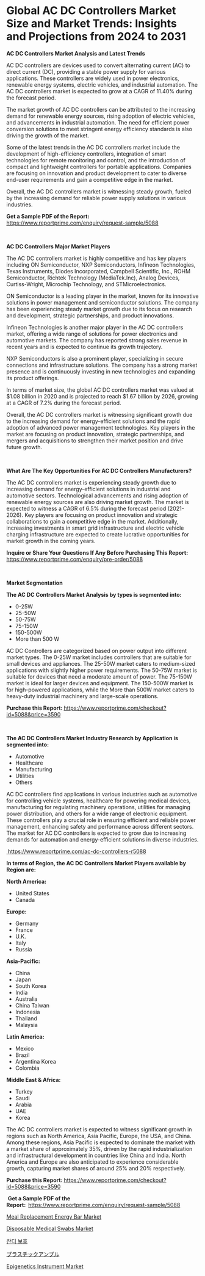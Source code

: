 <p><h1>Global AC DC Controllers Market Size and Market Trends: Insights and Projections from 2024 to 2031</h1></p><p><strong>AC DC Controllers Market Analysis and Latest Trends</strong></p>
<p><p>AC DC controllers are devices used to convert alternating current (AC) to direct current (DC), providing a stable power supply for various applications. These controllers are widely used in power electronics, renewable energy systems, electric vehicles, and industrial automation. The AC DC controllers market is expected to grow at a CAGR of 11.40% during the forecast period.</p><p>The market growth of AC DC controllers can be attributed to the increasing demand for renewable energy sources, rising adoption of electric vehicles, and advancements in industrial automation. The need for efficient power conversion solutions to meet stringent energy efficiency standards is also driving the growth of the market.</p><p>Some of the latest trends in the AC DC controllers market include the development of high-efficiency controllers, integration of smart technologies for remote monitoring and control, and the introduction of compact and lightweight controllers for portable applications. Companies are focusing on innovation and product development to cater to diverse end-user requirements and gain a competitive edge in the market.</p><p>Overall, the AC DC controllers market is witnessing steady growth, fueled by the increasing demand for reliable power supply solutions in various industries.</p></p>
<p><strong>Get a Sample PDF of the Report:&nbsp;</strong> <a href="https://www.reportprime.com/enquiry/request-sample/5088">https://www.reportprime.com/enquiry/request-sample/5088</a></p>
<p>&nbsp;</p>
<p><strong>AC DC Controllers Major Market Players</strong></p>
<p><p>The AC DC controllers market is highly competitive and has key players including ON Semiconductor, NXP Semiconductors, Infineon Technologies, Texas Instruments, Diodes Incorporated, Campbell Scientific, Inc., ROHM Semiconductor, Richtek Technology (MediaTek.Inc), Analog Devices, Curtiss-Wright, Microchip Technology, and STMicroelectronics.</p><p>ON Semiconductor is a leading player in the market, known for its innovative solutions in power management and semiconductor solutions. The company has been experiencing steady market growth due to its focus on research and development, strategic partnerships, and product innovations.</p><p>Infineon Technologies is another major player in the AC DC controllers market, offering a wide range of solutions for power electronics and automotive markets. The company has reported strong sales revenue in recent years and is expected to continue its growth trajectory.</p><p>NXP Semiconductors is also a prominent player, specializing in secure connections and infrastructure solutions. The company has a strong market presence and is continuously investing in new technologies and expanding its product offerings.</p><p>In terms of market size, the global AC DC controllers market was valued at $1.08 billion in 2020 and is projected to reach $1.67 billion by 2026, growing at a CAGR of 7.2% during the forecast period.</p><p>Overall, the AC DC controllers market is witnessing significant growth due to the increasing demand for energy-efficient solutions and the rapid adoption of advanced power management technologies. Key players in the market are focusing on product innovation, strategic partnerships, and mergers and acquisitions to strengthen their market position and drive future growth.</p></p>
<p>&nbsp;</p>
<p><strong>What Are The Key Opportunities For AC DC Controllers Manufacturers?</strong></p>
<p><p>The AC DC controllers market is experiencing steady growth due to increasing demand for energy-efficient solutions in industrial and automotive sectors. Technological advancements and rising adoption of renewable energy sources are also driving market growth. The market is expected to witness a CAGR of 6.5% during the forecast period (2021-2026). Key players are focusing on product innovation and strategic collaborations to gain a competitive edge in the market. Additionally, increasing investments in smart grid infrastructure and electric vehicle charging infrastructure are expected to create lucrative opportunities for market growth in the coming years.</p></p>
<p><strong>Inquire or Share Your Questions If Any Before Purchasing This Report:</strong> <a href="https://www.reportprime.com/enquiry/pre-order/5088">https://www.reportprime.com/enquiry/pre-order/5088</a></p>
<p>&nbsp;</p>
<p><strong>Market Segmentation</strong></p>
<p><strong>The AC DC Controllers Market Analysis by types is segmented into:</strong></p>
<p><ul><li>0-25W</li><li>25-50W</li><li>50-75W</li><li>75-150W</li><li>150-500W</li><li>More than 500 W</li></ul></p>
<p><p>AC DC Controllers are categorized based on power output into different market types. The 0-25W market includes controllers that are suitable for small devices and appliances. The 25-50W market caters to medium-sized applications with slightly higher power requirements. The 50-75W market is suitable for devices that need a moderate amount of power. The 75-150W market is ideal for larger devices and equipment. The 150-500W market is for high-powered applications, while the More than 500W market caters to heavy-duty industrial machinery and large-scale operations.</p></p>
<p><strong>Purchase this Report:&nbsp;</strong><a href="https://www.reportprime.com/checkout?id=5088&price=3590">https://www.reportprime.com/checkout?id=5088&price=3590</a></p>
<p>&nbsp;</p>
<p><strong>The AC DC Controllers Market Industry Research by Application is segmented into:</strong></p>
<p><ul><li>Automotive</li><li>Healthcare</li><li>Manufacturing</li><li>Utilities</li><li>Others</li></ul></p>
<p><p>AC DC controllers find applications in various industries such as automotive for controlling vehicle systems, healthcare for powering medical devices, manufacturing for regulating machinery operations, utilities for managing power distribution, and others for a wide range of electronic equipment. These controllers play a crucial role in ensuring efficient and reliable power management, enhancing safety and performance across different sectors. The market for AC DC controllers is expected to grow due to increasing demands for automation and energy-efficient solutions in diverse industries.</p></p>
<p><a href="https://www.reportprime.com/ac-dc-controllers-r5088">&nbsp;https://www.reportprime.com/ac-dc-controllers-r5088</a></p>
<p><strong>In terms of Region, the AC DC Controllers Market Players available by Region are:</strong></p>
<p>
    <p> <strong> North America: </strong>
        <ul>
            <li>United States</li>
            <li>Canada</li>
        </ul>
        </p> 
    <p> <strong> Europe: </strong>
        <ul>
            <li>Germany</li>
            <li>France</li>
            <li>U.K.</li>
            <li>Italy</li>
            <li>Russia</li>
        </ul>
        </p> 
    <p> <strong> Asia-Pacific: </strong>
        <ul>
            <li>China</li>
            <li>Japan</li>
            <li>South Korea</li>
            <li>India</li>
            <li>Australia</li>
            <li>China Taiwan</li>
            <li>Indonesia</li>
            <li>Thailand</li>
            <li>Malaysia</li>
        </ul>
        </p> 
    <p> <strong> Latin America: </strong>
        <ul>
            <li>Mexico</li>
            <li>Brazil</li>
            <li>Argentina Korea</li>
            <li>Colombia</li>
        </ul>
        </p> 
    <p> <strong> Middle East & Africa: </strong>
        <ul>
            <li>Turkey</li>
            <li>Saudi</li>
            <li>Arabia</li>
            <li>UAE</li>
            <li>Korea</li>
        </ul>
    </p>
    </p>
<p><p>The AC DC controllers market is expected to witness significant growth in regions such as North America, Asia Pacific, Europe, the USA, and China. Among these regions, Asia Pacific is expected to dominate the market with a market share of approximately 35%, driven by the rapid industrialization and infrastructural development in countries like China and India. North America and Europe are also anticipated to experience considerable growth, capturing market shares of around 25% and 20% respectively.</p></p>
<p><strong>Purchase this Report: </strong><a href="https://www.reportprime.com/checkout?id=5088&price=3590">https://www.reportprime.com/checkout?id=5088&price=3590</a></p>
<p>&nbsp;<strong>Get a Sample PDF of the Report:&nbsp;&nbsp;</strong><a href="https://www.reportprime.com/enquiry/request-sample/5088">https://www.reportprime.com/enquiry/request-sample/5088</a></p>
<p><strong></strong></p>
<p><p><a href="https://medium.com/@alan.ball8990/meal-replacement-energy-bar-market-forecasts-market-trends-and-impact-analysis-2024-2031-730c01c88b69">Meal Replacement Energy Bar Market</a></p><p><a href="https://medium.com/@doristurner71/global-disposable-medical-swabs-market-size-share-analysis-by-product-type-by-application-by-02e4694c245b">Disposable Medical Swabs Market</a></p><p><a href="https://medium.com/@koleledner/%ED%91%9C%EB%A9%B4-%EB%B3%B4%ED%98%B8-%EC%8B%9C%EC%9E%A5%EC%9D%98-%EC%8B%A0%ED%9D%A5-%EC%B6%94%EC%84%B8-2024%EB%85%84%EB%B6%80%ED%84%B0-2031%EB%85%84%EA%B9%8C%EC%A7%80%EC%9D%98-%EA%B8%80%EB%A1%9C%EB%B2%8C-%EC%A0%84%EB%A7%9D%EA%B3%BC-%EB%AF%B8%EB%9E%98-%EC%A0%84%EB%A7%9D-7dadd6037b53">잔디 보호</a></p><p><a href="https://medium.com/@laceyzemlak1/165%E3%83%9A%E3%83%BC%E3%82%B8%E3%81%A7%E3%82%AB%E3%83%90%E3%83%BC%E3%81%95%E3%82%8C%E3%81%9F-%E3%83%97%E3%83%A9%E3%82%B9%E3%83%81%E3%83%83%E3%82%AF%E3%82%A2%E3%83%B3%E3%83%97%E3%83%AB%E5%B8%82%E5%A0%B4%E3%81%AE%E5%8B%95%E5%90%91%E3%82%92%E6%8E%A2%E3%82%8B-%E3%82%B0%E3%83%AD%E3%83%BC%E3%83%90%E3%83%AB%E3%81%AA%E3%83%88%E3%83%AC%E3%83%B3%E3%83%89%E3%81%A8%E5%B0%86%E6%9D%A5%E3%81%AE%E6%88%90%E9%95%B7%E5%B1%95%E6%9C%9B-2024%E5%B9%B4-2031%E5%B9%B4-ec671f39ab57">プラスチックアンプル</a></p><p><a href="https://issuu.com/reportprime-2/docs/epigenetics-instrument-market-size-2030.pptx">Epigenetics Instrument Market</a></p></p>